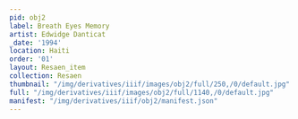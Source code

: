```yaml
---
pid: obj2
label: Breath Eyes Memory
artist: Edwidge Danticat
_date: '1994'
location: Haiti
order: '01'
layout: Resaen_item
collection: Resaen
thumbnail: "/img/derivatives/iiif/images/obj2/full/250,/0/default.jpg"
full: "/img/derivatives/iiif/images/obj2/full/1140,/0/default.jpg"
manifest: "/img/derivatives/iiif/obj2/manifest.json"
---
```


